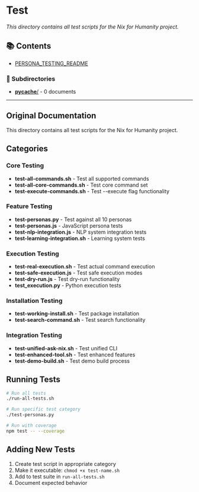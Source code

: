 # Test

*This directory contains all test scripts for the Nix for Humanity project.*

## 📚 Contents

- [PERSONA_TESTING_README](PERSONA_TESTING_README.md)

### 📁 Subdirectories

- [__pycache__/](__pycache__/) - 0 documents

---

## Original Documentation


This directory contains all test scripts for the Nix for Humanity project.

## Categories

### Core Testing
- **test-all-commands.sh** - Test all supported commands
- **test-all-core-commands.sh** - Test core command set
- **test-execute-commands.sh** - Test --execute flag functionality

### Feature Testing
- **test-personas.py** - Test against all 10 personas
- **test-personas.js** - JavaScript persona tests
- **test-nlp-integration.js** - NLP system integration tests
- **test-learning-integration.sh** - Learning system tests

### Execution Testing
- **test-real-execution.sh** - Test actual command execution
- **test-safe-execution.js** - Test safe execution modes
- **test-dry-run.js** - Test dry-run functionality
- **test_execution.py** - Python execution tests

### Installation Testing
- **test-working-install.sh** - Test package installation
- **test-search-command.sh** - Test search functionality

### Integration Testing
- **test-unified-ask-nix.sh** - Test unified CLI
- **test-enhanced-tool.sh** - Test enhanced features
- **test-demo-build.sh** - Test demo build process

## Running Tests

```bash
# Run all tests
./run-all-tests.sh

# Run specific test category
./test-personas.py

# Run with coverage
npm test -- --coverage
```

## Adding New Tests

1. Create test script in appropriate category
2. Make it executable: `chmod +x test-name.sh`
3. Add to test suite in `run-all-tests.sh`
4. Document expected behavior
